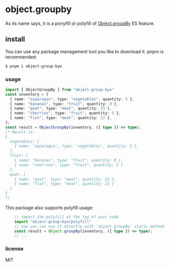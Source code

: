 # object.groupby

As its name says, it is a ponyfill or polyfill of [Object.groupBy](https://developer.mozilla.org/en-US/docs/Web/JavaScript/Reference/Global_Objects/Object/groupBy) ES feature.

## install

You can use any package management tool you like to download it. pnpm is recommended:
```bash
$ pnpm i object-group-bye
```

### usage

```ts
import { ObjectGroupBy } from "object-group-bye"
const inventory = [
  { name: "asparagus", type: "vegetables", quantity: 5 },
  { name: "bananas", type: "fruit", quantity: 0 },
  { name: "goat", type: "meat", quantity: 23 },
  { name: "cherries", type: "fruit", quantity: 5 },
  { name: "fish", type: "meat", quantity: 22 },
];
const result = ObjectGroupBy(inventory, ({ type }) => type);
/* Result is:
{
  vegetables: [
    { name: 'asparagus', type: 'vegetables', quantity: 5 },
  ],
  fruit: [
    { name: "bananas", type: "fruit", quantity: 0 },
    { name: "cherries", type: "fruit", quantity: 5 }
  ],
  meat: [
    { name: "goat", type: "meat", quantity: 23 },
    { name: "fish", type: "meat", quantity: 22 }
  ]
}
*/
```

This package also supports polyfill usage: 
```ts
    // import the polyfill at the top of your code
    import "object-group-bye/polyfill"
    // now you can use it directly with `object.groupBy` static method
    const result = Object.groupBy(inventory, ({ type }) => type);
    // ...
```

### license

MIT